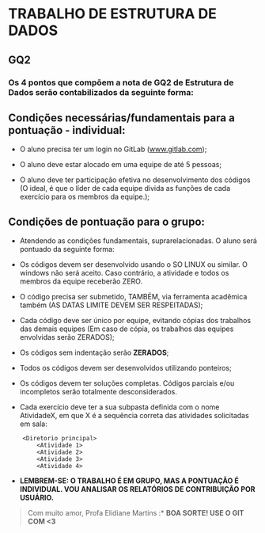 # TRABALHO DE ESTRUTURA DE DADOS## GQ2### Os 4 pontos que compõem a nota de GQ2 de Estrutura de Dados serão contabilizados da seguinte forma:## Condições necessárias/fundamentais para a pontuação - individual:- O aluno precisa ter um login no GitLab (www.gitlab.com);- O aluno deve estar alocado em uma equipe de até 5 pessoas;- O aluno deve ter participação efetiva no desenvolvimento dos códigos (O ideal, é que o líder de cada equipe divida as funções de cada exercício para os membros da equipe.);## Condições de pontuação para o grupo:- Atendendo as condições fundamentais, suprarelacionadas. O aluno será pontuado da seguinte forma:- Os códigos devem ser desenvolvido usando o SO LINUX ou similar. O windows não será aceito. Caso contrário, a atividade e todos os membros da equipe receberão ZERO.- O código precisa ser submetido, TAMBÉM, via ferramenta acadêmica também (AS DATAS LIMITE DEVEM SER RESPEITADAS);- Cada código deve ser único por equipe, evitando cópias dos trabalhos das demais equipes (Em caso de cópia, os trabalhos das equipes envolvidas serão ZERADOS);- Os códigos sem indentação serão **ZERADOS**;- Todos os códigos devem ser desenvolvidos utilizando ponteiros;- Os códigos devem ter soluções completas. Códigos parciais e/ou incompletos serão totalmente desconsiderados.- Cada exercício deve ter a sua subpasta definida com o nome AtividadeX, em que X é a sequência correta das atividades solicitadas em sala:```	<Diretorio principal>		<Atividade 1>		<Atividade 2>		<Atividade 3>		<Atividade 4>```- **LEMBREM-SE: O TRABALHO É EM GRUPO, MAS A PONTUAÇÃO É INDIVIDUAL. VOU ANALISAR OS RELATÓRIOS DE CONTRIBUIÇÃO POR USUÁRIO.**>Com muito amor, Profa Elidiane Martins :***BOA SORTE! USE O GIT COM <3**
